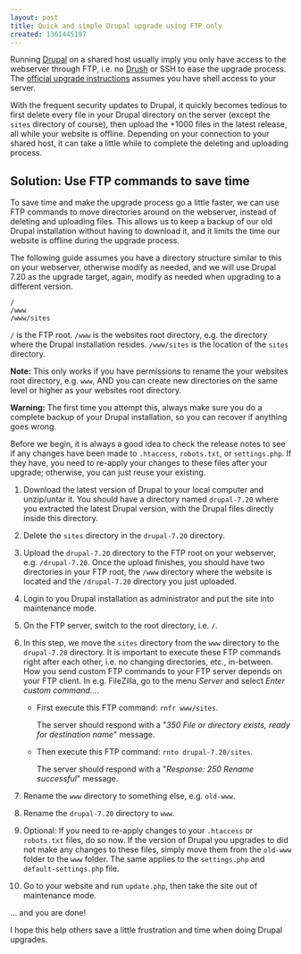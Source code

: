 ```yaml
---
layout: post
title: Quick and simple Drupal upgrade using FTP only
created: 1361445197
---
```

Running [Drupal](http://drupal.org/) on a shared host usually imply you only have access to the webserver through FTP, i.e. no [Drush](http://drush.ws/) or SSH to ease the upgrade process. The [official upgrade instructions](http://api.drupal.org/api/drupal/UPGRADE.txt/7) assumes you have shell access to your server.

With the frequent security updates to Drupal, it quickly becomes tedious to first delete every file in your Drupal directory on the server (except the `sites` directory of course), then upload the +1000 files in the latest release, all while your website is offline. Depending on your connection to your shared host, it can take a little while to complete the deleting and uploading process.

## Solution: Use FTP commands to save time
To save time and make the upgrade process go a little faster, we can use FTP commands to move directories around on the webserver, instead of deleting and uploading files. This allows us to keep a backup of our old Drupal installation without having to download it, and it limits the time our website is offline during the upgrade process.

The following guide assumes you have a directory structure similar to this on your webserver, otherwise modify as needed, and we will use Drupal 7.20 as the upgrade target, again, modify as needed when upgrading to a different version.

```
/
/www
/www/sites
```

`/` is the FTP root. `/www` is the websites root directory, e.g. the directory where the Drupal installation resides. `/www/sites` is the location of the `sites` directory.

**Note:** This only works if you have permissions to rename the your websites root directory, e.g. `www`, AND you can create new directories on the same level or higher as your websites root directory.

**Warning:** The first time you attempt this, always make sure you do a complete backup of your Drupal installation, so you can recover if anything goes wrong.

Before we begin, it is always a good idea to check the release notes to see if any changes have been made to `.htaccess`, `robots.txt`, or `settings.php`. If they have, you need to re-apply your changes to these files after your upgrade; otherwise, you can just reuse your existing.

1. Download the latest version of Drupal to your local computer and unzip/untar it. You should have a directory named `drupal-7.20` where you extracted the latest Drupal version, with the Drupal files directly inside this directory.
2. Delete the `sites` directory in the `drupal-7.20` directory.
3. Upload the `drupal-7.20` directory to the FTP root on your webserver, e.g. `/drupal-7.20`. Once the upload finishes, you should have two directories in your FTP root, the `/www` directory where the website is located and the `/drupal-7.20` directory you just uploaded.
4. Login to you Drupal installation as administrator and put the site into maintenance mode.
5. On the FTP server, switch to the root directory, i.e. `/`.
6. In this step, we move the `sites` directory from the `www` directory to the `drupal-7.20` directory. It is important to execute these FTP commands right after each other, i.e. no changing directories, etc., in-between. How you send custom FTP commands to your FTP server depends on your FTP client. In e.g. FileZilla, go to the menu *Server* and select *Enter custom command...*.

     -  First execute this FTP command: `rnfr www/sites`. 
        
        The server should respond with a "*350 File or directory exists, ready for destination name*" message.

     - Then execute this FTP command: `rnto drupal-7.20/sites`.
        
        The server should respond with a "*Response: 250 Rename successful*" message.

7. Rename the `www` directory to something else, e.g. `old-www`.
8. Rename the `drupal-7.20` directory to `www`.
9. Optional: If you need to re-apply changes to your `.htaccess` or `robots.txt` files, do so now. If the version of Drupal you upgrades to did not make any changes to these files, simply move them from the `old-www` folder to the `www` folder. The same applies to the `settings.php` and `default-settings.php` file.
10. Go to your website and run `update.php`, then take the site out of maintenance mode.

... and you are done!

I hope this help others save a little frustration and time when doing Drupal upgrades.